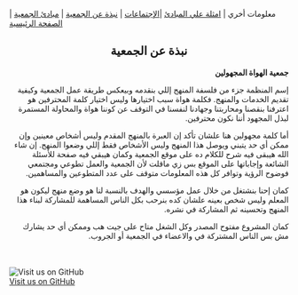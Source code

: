 معلومات أخري | [امثلة علي المبادئ](https://amateursanonymous.github.io/principles-examples)  |[الإجتماعات](https://amateursanonymous.github.io/meetings) | [نبذة عن الجمعية](https://amateursanonymous.github.io/about-us) | [مبادئ الجمعية](https://amateursanonymous.github.io/principles) | [الصفحة الرئيسية](https://amateursanonymous.github.io)


## <center> نبذة عن الجمعية </center>

 <div dir="RTL">
 <strong>جمعية الهواة المجهولين </strong>
 <p>
إسم المنظمة جزء من فلسفة المنهج إللي بنقدمه وبيعكس طريقة عمل الجمعية وكيفية تقديم الخدمات والمنهج.
فكلمة هواة سبب اختيارها وليس اختيار كلمة المحترفين هو اعترفنا بنقصنا ومحاربتنا وجهادنا لنفسنا في التوقف عن كوننا هواة والمحاولة المستمرة لبذل المجهود أننا نكون محترفين. 
 </p>

<p>
أما كلمة مجهولين هنا علشان تأكد إن العبرة بالمنهج المقدم وليس أشخاص معينين وإن ممكن أي حد يتبني ويوصل هذا المنهج وليس الأشخاص فقط إللي وضعوا المنهج.
إن شاء الله هيبقى فيه شرح للكلام ده على موقع الجمعية وكمان هيبقي فيه صفحة للأسئلة الشائعة وإجاباتها على الموقع بس زي ماقلت لأن الجمعية والعمل تطوعي ومجتمعي فوضوح الرؤية وتوافر كل هذه المعلومات متوقف على عدد المتطوعين والمساهمين.
</p>

<p>
كمان إحنا بنشتغل من خلال عمل مؤسسي  والهدف بالنسبة لنا هو وضع منهج ليكون هو المعلم وليس شخص بعينه علشان كده بنرحب بكل الناس المساهمة للمشاركة لبناء هذا المنهج وتحسينه ثم المشاركة في نشره.
</p>
كمان المشروع مفتوح المصدر وكل الشغل متاح على جيت هب وممكن أي حد يشارك مش بس الناس المشتركة في والاعضاء في الجمعية أو الجروب.

 </div>
 
 
 
<br><br>
![Visit us on GitHub](https://raw.githubusercontent.com/amateursanonymous/amateursanonymous.github.io/main/assets/GitHub-logo-100.png)<br>
[Visit us on GitHub](https://github.com/amateursanonymous/amateursanonymous.github.io)

